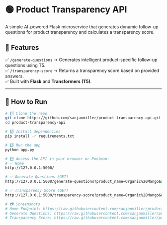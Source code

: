 # 🟢 Product Transparency API

A simple AI-powered Flask microservice that generates dynamic follow-up questions for product transparency and calculates a transparency score.

## 🚀 Features
✅ `/generate-questions` → Generates intelligent product-specific follow-up questions using T5.  
✅ `/transparency-score` → Returns a transparency score based on provided answers.  
✅ Built with **Flask** and **Transformers (T5)**.

---

## 📌 How to Run

```bash
# 1️⃣ Clone the repo
git clone https://github.com/sanjanmiller/product-transparency-api.git
cd product-transparency-api

# 2️⃣ Install dependencies
pip install -r requirements.txt

# 3️⃣ Run the app
python app.py

# 4️⃣ Access the API in your browser or Postman:
# ✅ Home
http://127.0.0.1:5000/

# ✅ Generate Questions (GET)
http://127.0.0.1:5000/generate-questions?product_name=Organic%20Mango&answers=Harvested%20in%20Kerala

# ✅ Transparency Score (GET)
http://127.0.0.1:5000/transparency-score?product_name=Organic%20Mango&answers=Harvested%20in%20Kerala&answers=Certified%20Organic

# 📷 Screenshots
# Home Endpoint: https://raw.githubusercontent.com/sanjanmiller/product-transparency-api/refs/heads/main/output.png
# Generate Questions: https://raw.githubusercontent.com/sanjanmiller/product-transparency-api/refs/heads/main/Screenshot%20(390).png
# Transparency Score: https://raw.githubusercontent.com/sanjanmiller/product-transparency-api/refs/heads/main/Screenshot%20(391).png
